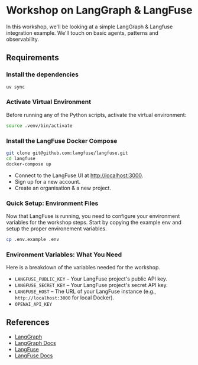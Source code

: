 # Workshop on LangGraph & LangFuse

In this workshop, we'll be looking at a simple LangGraph & Langfuse integration example. We'll touch on basic agents, patterns and observability.

## Requirements

### Install the dependencies

```bash
uv sync
```

### Activate Virtual Environment

Before running any of the Python scripts, activate the virtual environment:

```bash
source .venv/bin/activate
```

### Install the LangFuse Docker Compose

```bash
git clone git@github.com:langfuse/langfuse.git
cd langfuse
docker-compose up
```

- Connect to the LangFuse UI at [http://localhost:3000](http://localhost:3000).
- Sign up for a new account.
- Create an organisation & a new project.

### Quick Setup: Environment Files

Now that LangFuse is running, you need to configure your environment variables for the workshop steps. Start by copying the example env and setup the proper environement variables. 

```bash
cp .env.example .env
```

### Environment Variables: What You Need

Here is a breakdown of the variables needed for the workshop. 

- `LANGFUSE_PUBLIC_KEY` – Your LangFuse project's public API key.
- `LANGFUSE_SECRET_KEY` – Your LangFuse project's secret API key.
- `LANGFUSE_HOST` – The URL of your LangFuse instance (e.g., `http://localhost:3000` for local Docker).
- `OPENAI_API_KEY`

## References

- [LangGraph](https://github.com/langchain-ai/langgraph)
- [LangGraph Docs](https://langchain-ai.github.io/langgraph/)
- [LangFuse](https://github.com/langfuse/langfuse)
- [LangFuse Docs](https://langfuse.com/docs)